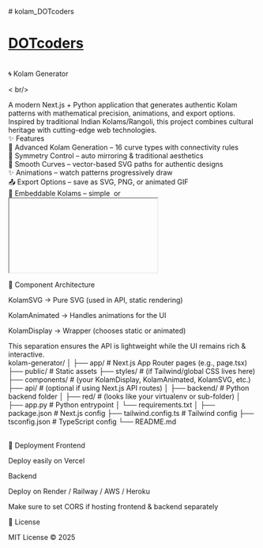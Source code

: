 
#   k o l a m _ D O T c o d e r s
#  [DOTcoders](https://www.youtube.com ) 
 
<br/> 
🌀 Kolam Generator 


<   br/>
<br/>



A modern Next.js + Python application that generates authentic Kolam patterns with mathematical precision, animations, and export options.
Inspired by traditional Indian Kolams/Rangoli, this project combines cultural heritage with cutting-edge web technologies.
<br/>
✨ Features
<br/>
🎨 Advanced Kolam Generation – 16 curve types with connectivity rules
<br/>
🔄 Symmetry Control – auto mirroring & traditional aesthetics
<br/>
📐 Smooth Curves – vector-based SVG paths for authentic designs
<br/>
✨ Animations – watch patterns progressively draw
<br/>
📤 Export Options – save as SVG, PNG, or animated GIF
<br/>
🔗 Embeddable Kolams – simple <img> or <iframe> embedding
<br/>
📱 Responsive UI – works seamlessly on desktop & mobile
<br/>
⚡ Fast Performance – SVG rendering ensures smooth performance
<br/>
🛠️ Technologies Used    <br/>
Frontend   <br/>
<br/>
Next.js 15+ (App Router)
<br/>
TypeScript
<br/>
Tailwind CSS
<br/>
SVG + html2canvas (drawing + export)
<br/>
Backend
<br/>
Python 3.10+
<br/>
Flask / FastAPI (depending on your app.py)
<br/>
Dependencies from requirements.txt
<br/>
machine learning 
<br/>
turtle
opencv 
matplotlib
numpy
... are used 
<br/>

🚀 Getting Started
1. Clone the Repository
git clone https://github.com/Dailyp549/urban-potato.git
cd kolam_pro
<br/>


## Getting Started

First, run the development server:

```bash
npm run dev
# or
yarn dev
# or
pnpm dev
# or
bun dev
```
<br/>
3. Frontend Setup (Next.js)
cd frontend   # if your Next.js project is inside 'frontend' folder
pnpm install  # or npm install / yarn install
pnpm dev      # or npm run dev

<br/>
Your app will be live at 👉 http://localhost:3000
.
<br/>
3. Backend Setup (Python)
cd backend                                <br/>
pip install -r requirements.txt          <br/>
py app.py     # or python app.py          <br/>
<br/>

Your backend API will run on 👉 http://localhost:5000 (or whichever port you configured).

📡 API Documentation
Kolam SVG Endpoint

GET /api/kolam

Generates a static SVG Kolam with customizable parameters.

Query Parameters
Parameter	Type	Default	Description
size	number	7	Grid size (n×n, range: 3–15)
background	string	#7b3306	Background color (hex code)
brush	string	#ffffff	Line/dot color (hex code)

⚠️ Note: Encode # in URLs as %23.
Example: #ffffff → %23ffffff

Examples
GET /api/kolam
GET /api/kolam?size=12&background=%23ffffff&brush=%23000000
GET /api/kolam?size=5&background=%23e0f2fe&brush=%231565c0

Response

Content-Type: image/svg+xml

Cache-Control: public, max-age=3600

🖼️ Usage in HTML
<!-- Default kolam -->
<img src="/api/kolam?size=8" alt="Kolam Pattern" />

<!-- Blue theme -->
<img src="/api/kolam?size=6&background=%23e0f2fe&brush=%231565c0" alt="Blue Kolam" />

<!-- Dark theme -->
<img src="/api/kolam?size=6&background=%23111827&brush=%23f9fafb" alt="Dark Kolam" />

<!-- Embed with iframe -->
<iframe src="/api/kolam?size=10&background=%23fef3c7&brush=%23d97706"
        width="400" height="400" frameborder="0"></iframe>

🧩 Component Architecture

KolamSVG → Pure SVG (used in API, static rendering)

KolamAnimated → Handles animations for the UI

KolamDisplay → Wrapper (chooses static or animated)

This separation ensures the API is lightweight while the UI remains rich & interactive.
<br/>
kolam-generator/
│
├── app/                # Next.js App Router pages (e.g., page.tsx)
├── public/             # Static assets
├── styles/             # (if Tailwind/global CSS lives here)
├── components/         # (your KolamDisplay, KolamAnimated, KolamSVG, etc.)
├── api/                # (optional if using Next.js API routes)
│
├── backend/            # Python backend folder
│   ├── red/            # (looks like your virtualenv or sub-folder)
│   ├── app.py          # Python entrypoint
│   └── requirements.txt
│
├── package.json        # Next.js config
├── tailwind.config.ts  # Tailwind config
├── tsconfig.json       # TypeScript config
└── README.md

<br/>
🚀 Deployment
Frontend

Deploy easily on Vercel

Backend

Deploy on Render / Railway / AWS / Heroku

Make sure to set CORS if hosting frontend & backend separately

📜 License

MIT License © 2025
